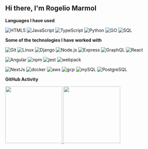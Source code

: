 ## Hi there, I'm Rogelio Marmol

**Languages I have used**

![HTML5](https://img.shields.io/badge/-HTML5-000000?style=flat&logo=HTML5)
![JavaScript](https://img.shields.io/badge/-JavaScript-000000?style=flat&logo=javascript)
![TypeScript](https://img.shields.io/badge/-TypeScript-000000?style=flat&logo=typescript&logoColor=007ACC)
![Python](https://img.shields.io/badge/-Python-000000?style=flat&logo=python)
![GO](https://img.shields.io/badge/-GoLang-000000?style=flat&logo=go)
![SQL](https://img.shields.io/badge/-SQL-000000?style=flat)

**Some of the technologies I have worked with**

![Git](https://img.shields.io/badge/-Git-000000?style=flat&logo=git&logoColor=F05032)
![Linux](https://img.shields.io/badge/-Linux-000000?style=flat&logo=linux&logoColor=FCC624)
![Django](https://img.shields.io/badge/-Django-000000?style=flat&logo=Django)
![Node.js](https://img.shields.io/badge/-Node.js-000000?style=flat&logo=node.js&logoColor=339933)
![Express](https://img.shields.io/badge/-Express-000000?style=flat&logo=express&logoColor=ffffff)
![GraphQL](https://img.shields.io/badge/-GraphQL-000000?style=flat&logo=graphql&logoColor=e00098)
![React](https://img.shields.io/badge/-React-000000?style=flat&logo=React&logoColor=61DAFB)
<!--![Redux](https://img.shields.io/badge/-Redux-000000?style=flat&logo=Redux)-->
![Angular](https://img.shields.io/badge/-Angular-000000?style=flat&logo=Angular&logoColor=c3002f)
![npm](https://img.shields.io/badge/-npm-000000?style=flat&logo=npm)
![jest](https://img.shields.io/badge/-Jest-000000?style=flat&logo=jest&logoColor=15c213)
![webpack](https://img.shields.io/badge/-Webpack-000000?style=flat&logo=webpack)
<!--![babel](https://img.shields.io/badge/-Babel-000000?style=flat&logo=babel)-->
![NextJs](https://img.shields.io/badge/-NextJS-000000?style=flat&logo=next.js)
![docker](https://img.shields.io/badge/-Docker-000000?style=flat&logo=docker)
![aws](https://img.shields.io/badge/-AWS-000000?style=flat&logo=Amazon%20Aws)
![gcp](https://img.shields.io/badge/-GCP-000000?style=flat&logo=Google%20cloud)
![mySQL](https://img.shields.io/badge/-MySQL-000000?style=flat&logo=mysql&logoColor=ffffff)
![PostgreSQL](https://img.shields.io/badge/-PostgreSQL-000000?style=flat&logo=postgresql)


**GitHub Activity**
<p>
<a href="https://github.com/rwmarmol">
  
  <img height="180em" src="https://github-readme-stats-eight-theta.vercel.app/api?username=rwmarmol&show_icons=true&theme=algolia&include_all_commits=true&count_private=true"/>
  <img height="180em" src="https://github-readme-stats-eight-theta.vercel.app/api/top-langs/?username=rwmarmol&layout=compact&langs_count=10&theme=algolia"/>
</a>
</p>


<!-- ### It's dangerous to go alone take this :beer: -->

<!--**rwmarmol/rwmarmol** is a ✨ _special_ ✨ repository because its `README.md` appears on your GitHub profile.

Here are some ideas to get you started:

- 🔭 I’m currently working on ...
- 🌱 I’m currently learning ...
- 👯 I’m looking to collaborate on ...
- 🤔 I’m looking for help with ...
- 💬 Ask me about ...
- 📫 How to reach me: ...
- 😄 Pronouns: ...
- ⚡ Fun fact: ...
-->
